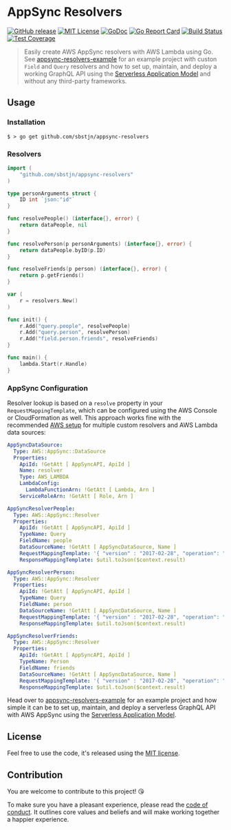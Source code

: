 # AppSync Resolvers

[![GitHub release](https://img.shields.io/github/release/sbstjn/appsync-resolvers.svg?maxAge=600)](https://github.com/sbstjn/appsync-resolvers/releases)
[![MIT License](https://img.shields.io/github/license/sbstjn/appsync-resolvers.svg?maxAge=3600)](https://github.com/sbstjn/appsync-resolvers/blob/master/LICENSE.md)
[![GoDoc](https://godoc.org/github.com/sbstjn/appsync-resolvers?status.svg)](https://godoc.org/github.com/sbstjn/appsync-resolvers)
[![Go Report Card](https://goreportcard.com/badge/github.com/sbstjn/appsync-resolvers)](https://goreportcard.com/report/github.com/sbstjn/appsync-resolvers)
[![Build Status](https://img.shields.io/circleci/project/sbstjn/appsync-resolvers.svg?maxAge=600)](https://circleci.com/gh/sbstjn/appsync-resolvers)
[![Test Coverage](https://api.codeclimate.com/v1/badges/ae56f89b122d14b9749e/test_coverage)](https://codeclimate.com/github/sbstjn/appsync-resolvers/test_coverage)

> Easily create AWS AppSync resolvers with AWS Lambda using Go. See [appsync-resolvers-example] for an example project with custon `Field` and `Query` resolvers and how to set up, maintain, and deploy a working GraphQL API using the [Serverless Application Model] and without any third-party frameworks.

## Usage

### Installation

```
$ > go get github.com/sbstjn/appsync-resolvers
```

### Resolvers

```go
import (
    "github.com/sbstjn/appsync-resolvers"
)

type personArguments struct {
    ID int `json:"id"`
}

func resolvePeople() (interface{}, error) {
    return dataPeople, nil
}

func resolvePerson(p personArguments) (interface{}, error) {
    return dataPeople.byID(p.ID)
}

func resolveFriends(p person) (interface{}, error) {
    return p.getFriends()
}

var (
    r = resolvers.New()
)

func init() {
    r.Add("query.people", resolvePeople)
    r.Add("query.person", resolvePerson)
    r.Add("field.person.friends", resolveFriends)
}

func main() {
    lambda.Start(r.Handle)
}
```

### AppSync Configuration

Resolver lookup is based on a `resolve` property in your `RequestMappingTemplate`, which can be configured using the AWS Console or CloudFormation as well. This approach works fine with the recommended [AWS setup] for multiple custom resolvers and AWS Lambda data sources:

```yaml
AppSyncDataSource:
  Type: AWS::AppSync::DataSource
  Properties:
    ApiId: !GetAtt [ AppSyncAPI, ApiId ]
    Name: resolver
    Type: AWS_LAMBDA
    LambdaConfig:
      LambdaFunctionArn: !GetAtt [ Lambda, Arn ]
    ServiceRoleArn: !GetAtt [ Role, Arn ]

AppSyncResolverPeople:
  Type: AWS::AppSync::Resolver
  Properties:
    ApiId: !GetAtt [ AppSyncAPI, ApiId ]
    TypeName: Query
    FieldName: people
    DataSourceName: !GetAtt [ AppSyncDataSource, Name ]
    RequestMappingTemplate: '{ "version" : "2017-02-28", "operation": "Invoke", "payload": { "resolve": "query.people", "context": $utils.toJson($context) } }'
    ResponseMappingTemplate: $util.toJson($context.result)

AppSyncResolverPerson:
  Type: AWS::AppSync::Resolver
  Properties:
    ApiId: !GetAtt [ AppSyncAPI, ApiId ]
    TypeName: Query
    FieldName: person
    DataSourceName: !GetAtt [ AppSyncDataSource, Name ]
    RequestMappingTemplate: '{ "version" : "2017-02-28", "operation": "Invoke", "payload": { "resolve": "query.person", "context": $utils.toJson($context) } }'
    ResponseMappingTemplate: $util.toJson($context.result)

AppSyncResolverFriends:
  Type: AWS::AppSync::Resolver
  Properties:
    ApiId: !GetAtt [ AppSyncAPI, ApiId ]
    TypeName: Person
    FieldName: friends
    DataSourceName: !GetAtt [ AppSyncDataSource, Name ]
    RequestMappingTemplate: '{ "version" : "2017-02-28", "operation": "Invoke", "payload": { "resolve": "field.person.friends", "context": $utils.toJson($context) } }'
    ResponseMappingTemplate: $util.toJson($context.result)
```

Head over to [appsync-resolvers-example] for an example project and how simple it can be to set up, maintain, and deploy a serverless GraphQL API with AWS AppSync using the [Serverless Application Model].

## License

Feel free to use the code, it's released using the [MIT license](LICENSE.md).

## Contribution

You are welcome to contribute to this project! 😘 

To make sure you have a pleasant experience, please read the [code of conduct](CODE_OF_CONDUCT.md). It outlines core values and beliefs and will make working together a happier experience.

[appsync-resolvers-example]: https://github.com/sbstjn/appsync-resolvers-example
[Serverless Application Model]: https://github.com/awslabs/serverless-application-model
[AWS setup]: https://docs.aws.amazon.com/appsync/latest/devguide/tutorial-lambda-resolvers.html
